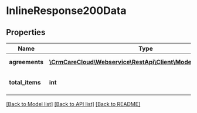 # InlineResponse200Data

## Properties
Name | Type | Description | Notes
------------ | ------------- | ------------- | -------------
**agreements** | [**\CrmCareCloud\Webservice\RestApi\Client\Model\AgreementList[]**](AgreementList.md) | List of the agreements. | [optional] 
**total_items** | **int** | Number of all found agreements. | [optional] 

[[Back to Model list]](../../README.md#documentation-for-models) [[Back to API list]](../../README.md#documentation-for-api-endpoints) [[Back to README]](../../README.md)

